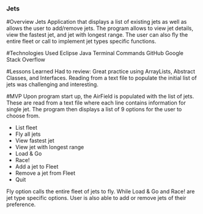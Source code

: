 ### Jets

#Overview
Jets Application that displays a list of existing jets as well as allows the user to add/remove jets. The program allows to view jet details, view the fastest jet, and jet with longest range. The user can also fly the entire fleet or call to implement jet types specific functions.

#Technologies Used
Eclipse
Java
Terminal Commands
GitHub
Google
Stack Overflow

#Lessons Learned
Had to review: Great practice using ArrayLists, Abstract Classes, and Interfaces. Reading from a text file to populate the initial list of jets was challenging and interesting.

#MVP
Upon program start up, the AirField is populated with the list of jets. These are read from a text file where each line contains information for single jet. The program then displays a list of 9 options for the user to choose from.

- List fleet 
- Fly all jets 
- View fastest jet 
- View jet with longest range
- Load & Go 
- Race! 
- Add a jet to Fleet 
- Remove a jet from Fleet
- Quit

Fly option calls the entire fleet of jets to fly. While Load & Go and Race! are jet type specific options. User is also able to add or remove jets of their preference. 